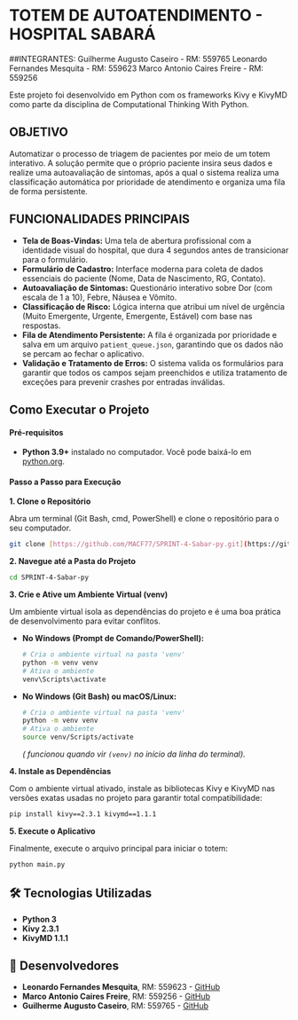 # TOTEM DE AUTOATENDIMENTO - HOSPITAL SABARÁ
##INTEGRANTES:
Guilherme Augusto Caseiro - RM: 559765
Leonardo Fernandes Mesquita - RM: 559623
Marco Antonio Caires Freire - RM: 559256


Este projeto foi desenvolvido em Python com os frameworks Kivy e KivyMD como parte da disciplina de Computational Thinking With Python.

##  OBJETIVO
Automatizar o processo de triagem de pacientes por meio de um totem interativo. A solução permite que o próprio paciente insira seus dados e realize uma autoavaliação de sintomas, após a qual o sistema realiza uma classificação automática por prioridade de atendimento e organiza uma fila de forma persistente.

##  FUNCIONALIDADES PRINCIPAIS
- **Tela de Boas-Vindas:** Uma tela de abertura profissional com a identidade visual do hospital, que dura 4 segundos antes de transicionar para o formulário.
- **Formulário de Cadastro:** Interface moderna para coleta de dados essenciais do paciente (Nome, Data de Nascimento, RG, Contato).
- **Autoavaliação de Sintomas:** Questionário interativo sobre Dor (com escala de 1 a 10), Febre, Náusea e Vômito.
- **Classificação de Risco:** Lógica interna que atribui um nível de urgência (Muito Emergente, Urgente, Emergente, Estável) com base nas respostas.
- **Fila de Atendimento Persistente:** A fila é organizada por prioridade e salva em um arquivo `patient_queue.json`, garantindo que os dados não se percam ao fechar o aplicativo.
- **Validação e Tratamento de Erros:** O sistema valida os formulários para garantir que todos os campos sejam preenchidos e utiliza tratamento de exceções para prevenir crashes por entradas inválidas.

##  Como Executar o Projeto

#### Pré-requisitos
- **Python 3.9+** instalado no computador. Você pode baixá-lo em [python.org](https://www.python.org/downloads/).

#### Passo a Passo para Execução

**1. Clone o Repositório**

Abra um terminal (Git Bash, cmd, PowerShell) e clone o repositório para o seu computador.
```bash
git clone [https://github.com/MACF77/SPRINT-4-Sabar-py.git](https://github.com/MACF77/SPRINT-4-Sabar-py.git)
```

**2. Navegue até a Pasta do Projeto**
```bash
cd SPRINT-4-Sabar-py
```

**3. Crie e Ative um Ambiente Virtual (venv)**

Um ambiente virtual isola as dependências do projeto e é uma boa prática de desenvolvimento para evitar conflitos.

* **No Windows (Prompt de Comando/PowerShell):**
  ```bash
  # Cria o ambiente virtual na pasta 'venv'
  python -m venv venv
  # Ativa o ambiente
  venv\Scripts\activate
  ```

* **No Windows (Git Bash) ou macOS/Linux:**
  ```bash
  # Cria o ambiente virtual na pasta 'venv'
  python -m venv venv
  # Ativa o ambiente
  source venv/Scripts/activate
  ```
  *( funcionou quando vir `(venv)` no início da linha do terminal).*

**4. Instale as Dependências**

Com o ambiente virtual ativado, instale as bibliotecas Kivy e KivyMD nas versões exatas usadas no projeto para garantir total compatibilidade:
```bash
pip install kivy==2.3.1 kivymd==1.1.1
```

**5. Execute o Aplicativo**

Finalmente, execute o arquivo principal para iniciar o totem:
```bash
python main.py
```

## 🛠️ Tecnologias Utilizadas
- **Python 3**
- **Kivy 2.3.1**
- **KivyMD 1.1.1**

## 👥 Desenvolvedores
* **Leonardo Fernandes Mesquita**, RM: 559623 - [GitHub](https://github.com/leoGitFiap)
* **Marco Antonio Caires Freire**, RM: 559256 - [GitHub](https://github.com/MACF77)
* **Guilherme Augusto Caseiro**, RM: 559765 - [GitHub](https://github.com/Guiitens2005)
